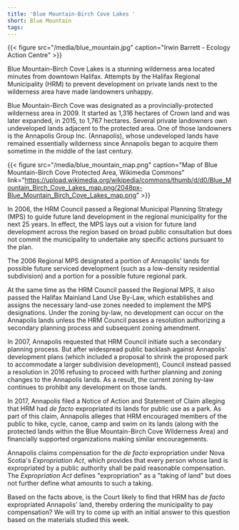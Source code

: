 ```yaml
---
title: 'Blue Mountain-Birch Cove Lakes '
short: Blue Mountain
tags:
---
```



{{< figure src="/media/blue_mountain.jpg" caption="Irwin Barrett - Ecology Action Centre" >}}

Blue Mountain-Birch Cove Lakes is a stunning wilderness area located minutes from downtown Halifax. Attempts by the Halifax Regional Municipality (HRM) to prevent development on private lands next to the wilderness area have made landowners unhappy. 

Blue Mountain-Birch Cove was designated as a provincially-protected wilderness area in 2009. It started as 1,316 hectares of Crown land and was later expanded, in 2015, to 1,767 hectares. Several private landowners own undeveloped lands adjacent to the protected area. One of those landowners is the Annapolis Group Inc. (Annapolis), whose undeveloped lands have remained essentially wilderness since Annapolis began to acquire them sometime in the middle of the last century. 

{{< figure src="/media/blue_mountain_map.png" caption="Map of Blue Mountain-Birch Cove Protected Area, Wikimedia Commons" link="https://upload.wikimedia.org/wikipedia/commons/thumb/d/d0/Blue_Mountain_Birch_Cove_Lakes_map.png/2048px-Blue_Mountain_Birch_Cove_Lakes_map.png" >}}

In 2006, the HRM Council passed a Regional Municipal Planning Strategy (MPS) to guide future land development in the regional municipality for the next 25 years. In effect, the MPS lays out a vision for future land development across the region based on broad public consultation but does not commit the municipality to undertake any specific actions pursuant to the plan. 

The 2006 Regional MPS designated a portion of Annapolis' lands for possible future serviced development (such as a low-density residential subdivision) and a portion for a possible future regional park. 

At the same time as the HRM Council passed the Regional MPS, it also passed the Halifax Mainland Land Use By-Law, which establishes and assigns the necessary land-use zones needed to implement the MPS designations. Under the zoning by-law, no development can occur on the Annapolis lands unless the HRM Council passes a resolution authorizing a secondary planning process and subsequent zoning amendment. 

In 2007, Annapolis requested that HRM Council initiate such a secondary planning process. But after widespread public backlash against Annapolis' development plans (which included a proposal to shrink the proposed park to accommodate a larger subdivision development), Council instead passed a resolution in 2016 refusing to proceed with further planning and zoning changes to the Annapolis lands. As a result, the current zoning by-law continues to prohibit any development on those lands.

In 2017, Annapolis filed a Notice of Action and Statement of Claim alleging that HRM had *de facto* expropriated its lands for public use as a park. As part of this claim, Annapolis alleges that HRM encouraged members of the public to hike, cycle, canoe, camp and swim on its lands (along with the protected lands within the Blue Mountain-Birch Cove Wilderness Area) and financially supported organizations making similar encouragements.

Annapolis claims compensation for the *de facto* expropriation under Nova Scotia's *Expropriation Act*, which provides that every person whose land is expropriated by a public authority shall be paid reasonable compensation. The *Expropriation Act* defines "expropriation" as a "taking of land" but does not further define what amounts to such a taking. 

Based on the facts above, is the Court likely to find that HRM has *de facto* expropriated Annapolis' land, thereby ordering the municipality to pay compensation? We will try to come up with an initial answer to this question based on the materials studied this week. 

